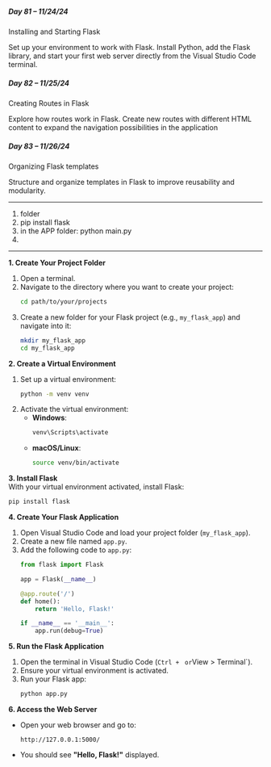 ##### Day 81 – 11/24/24

Installing and Starting Flask

Set up your environment to work with Flask. Install Python, add the Flask library, and start your first web server directly from the Visual Studio Code terminal.

##### Day 82 – 11/25/24

Creating Routes in Flask

Explore how routes work in Flask. Create new routes with different HTML content to expand the navigation possibilities in the application

##### Day 83 – 11/26/24

Organizing Flask templates

Structure and organize templates in Flask to improve reusability and modularity.

---

1. folder
2. pip install flask
3. in the APP folder: python main.py
4. 

---

**1. Create Your Project Folder**  
1. Open a terminal.  
2. Navigate to the directory where you want to create your project:  
   ```bash
   cd path/to/your/projects
   ```  
3. Create a new folder for your Flask project (e.g., `my_flask_app`) and navigate into it:  
   ```bash
   mkdir my_flask_app  
   cd my_flask_app  
   ```  


**2. Create a Virtual Environment**  
1. Set up a virtual environment:  
   ```bash
   python -m venv venv  
   ```  
2. Activate the virtual environment:  
   - **Windows**:  
     ```bash
     venv\Scripts\activate  
     ```  
   - **macOS/Linux**:  
     ```bash
     source venv/bin/activate  
     ```  


**3. Install Flask**  
With your virtual environment activated, install Flask:  
```bash
pip install flask  
```  

**4. Create Your Flask Application**  
1. Open Visual Studio Code and load your project folder (`my_flask_app`).  
2. Create a new file named `app.py`.  
3. Add the following code to `app.py`:  
   ```python
   from flask import Flask  

   app = Flask(__name__)  

   @app.route('/')  
   def home():  
       return 'Hello, Flask!'  

   if __name__ == '__main__':  
       app.run(debug=True)  
   ```  


**5. Run the Flask Application**  
1. Open the terminal in Visual Studio Code (`Ctrl + ` ` or `View > Terminal`).  
2. Ensure your virtual environment is activated.  
3. Run your Flask app:  
   ```bash
   python app.py  
   ```  


**6. Access the Web Server**  
- Open your web browser and go to:  
  ```  
  http://127.0.0.1:5000/  
  ```  
- You should see **"Hello, Flask!"** displayed.  


